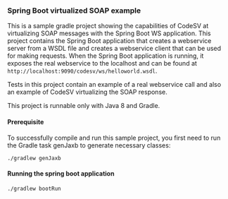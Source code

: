 ### Spring Boot virtualized SOAP example

This is a sample gradle project showing the capabilities of CodeSV at virtualizing SOAP messages with the Spring Boot WS application. This project contains the Spring Boot application that creates a webservice server from a WSDL file and creates a webservice client that can be used for making requests. When the Spring Boot application is running, it exposes the real webservice to the localhost and can be found at `http://localhost:9090/codesv/ws/helloworld.wsdl`.

Tests in this project contain an example of a real webservice call and also an example of CodeSV virtualizing the SOAP response.

This project is runnable only with Java 8 and Gradle.

#### Prerequisite
To successfully compile and run this sample project, you first need to run the Gradle task genJaxb to generate necessary classes:
```
./gradlew genJaxb
```

#### Running the spring boot application
```
./gradlew bootRun
```

